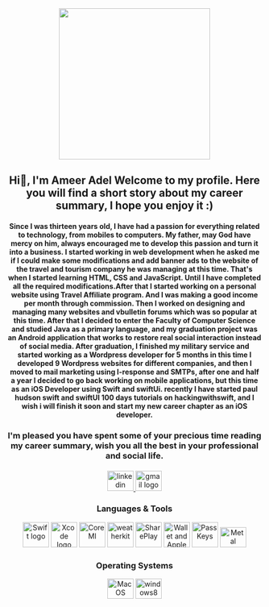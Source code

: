 <div align="center">
</div>


<div align="center">
  <img height="300"  src="https://matteomanferdini.com/wp-content/uploads/2020/03/Become-an-iOS-developer-Facebook.png"  />
</div>




<h2 align="center">Hi👋, I'm Ameer Adel Welcome to my profile. Here you will find a short story about my career summary, I hope you enjoy it :)
  
</h2>

<h4 align="center">
Since I was thirteen years old, I have had a passion for everything related to technology, from mobiles to computers. My father, may God have mercy on him, always encouraged me to develop this passion and turn it into a business. I started working in web development when he asked me if I could make some modifications and add banner ads to the website of the travel and tourism company he was managing at this time. That's when I started learning HTML, CSS and JavaScript. Until I have completed all the required modifications.After that I started working on a personal website using Travel Affiliate program. And I was making a good income per month through commission. Then I worked on designing and managing many websites and vbulletin forums which was so popular at this time. After that I decided to enter the Faculty of Computer Science and studied Java as a primary language, and my graduation project was an Android application that works to restore real social interaction instead of social media. After graduation, I finished my military service and started working as a Wordpress developer for 5 months in this time I developed 9 Wordpress websites for different companies, and then I moved to mail marketing using I-response and SMTPs, after one and half a year I decided to go back working on mobile applications, but this time as an iOS Developer using Swift and swiftUi. recently I have started paul hudson swift and swiftUI 100 days tutorials on hackingwithswift, and I wish i will finish it soon and start my new career chapter as an iOS developer. 
</h4>
  <h3 align="center">
I'm pleased you have spent some of your precious time reading my career summary, wish you all the best in your professional and social life.</h3>



<h4 align="center"></h4>



<div align="center">
  <a href="https://www.linkedin.com/in/ameer-adel-b8b673163/" target="_blank">
    <img src="https://raw.githubusercontent.com/maurodesouza/profile-readme-generator/master/src/assets/icons/social/linkedin/default.svg" width="52" height="40" alt="linkedin logo"  />
  </a>
  <a href="mailto:se.ameeradel@gmail.com" target="_blank">
    <img src="https://raw.githubusercontent.com/maurodesouza/profile-readme-generator/master/src/assets/icons/social/gmail/default.svg" width="52" height="40" alt="gmail logo"  />
  </a>

  </a>

</div>




<div align="center">
    <h3>
        Languages & Tools
    </h3>
  <img src="https://developer.apple.com/swift/images/swift-logo.svg" height="50" width="52" alt="Swift logo"  />
  <img src="https://developer.apple.com/assets/elements/icons/xcode-12/xcode-12-96x96_2x.png" height="50" width="52" alt="Xcode logo"  />
  <img src="https://developer.apple.com/assets/elements/icons/core-ml/core-ml-96x96_2x.png" height="50" width="52" alt="CoreMl" />
  <img src="https://developer.apple.com/assets/elements/icons/weatherkit/weatherkit-96x96_2x.png" height="50" width="52" alt="weatherkit"  />
  <img src="https://developer.apple.com/assets/elements/icons/shareplay/shareplay-96x96_2x.png" height="50" width="52" alt="SharePlay"  />
  <img src="https://developer.apple.com/assets/elements/icons/wallet/wallet-96x96_2x.png" height="50" width="52" alt="Wallet and Apple pay"  />
  <img src="https://developer.apple.com/assets/elements/icons/passkeys/passkeys-64x64_2x.png" height="50" width="52" alt="PassKeys"  />
  <img src="https://developer.apple.com/assets/elements/icons/metal/metal-96x96_2x.png" height="40" width="52" alt="Metal"  />


</div>



<div align="center">
  <h3>
     Operating Systems   
  </h3>
  <img src="https://developer.apple.com/licensing-trademarks/images/mac-logo.svg" height="40" width="52" alt="Mac OS logo"  />
  <img src="https://cdn.jsdelivr.net/gh/devicons/devicon/icons/windows8/windows8-original.svg" height="40" width="52" alt="windows8 logo"  />
</div>



